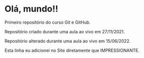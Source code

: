 # Olá, mundo!!
 Primeiro repositório do curso Git e GitHub.
	
 Repositório criado durante uma aula ao vivo em 27/11/2021.
 
 Repositório alterado durante uma aula ao vivo em 15/06/2022.
 
Esta linha eu adicionei no Site diretamente que IMPRESSIONANTE.
